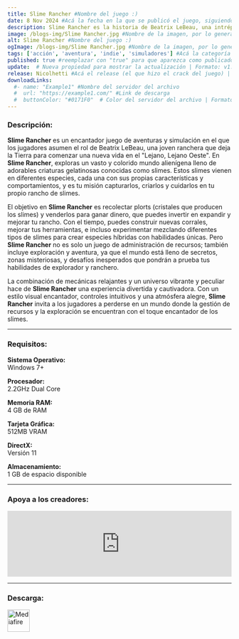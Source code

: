 ```yaml
---
title: Slime Rancher #Nombre del juego :)
date: 8 Nov 2024 #Acá la fecha en la que se publicó el juego, siguiendo este formato: Dia "30", Mes "Oct", Año "2024" = como debe quedar: 30 Oct 2024
description: Slime Rancher es la historia de Beatrix LeBeau, una intrépida y joven ranchera que se prepara para una vida a mil años luz de la Tierra en la ‘Lejana, Lejana Pradera’ donde prueba su suerte para ganarse la vida lidiando con slimes. #Acá una mini descripción del juego
image: /blogs-img/Slime Rancher.jpg #Nombre de la imagen, por lo general es exactamente el mismo nombre que el juego excluyendo lo ":" (Dos puntos)
alt: Slime Rancher #Nombre del juego :)
ogImage: /blogs-img/Slime Rancher.jpg #Nombre de la imagen, por lo general es exactamente el mismo nombre que el juego excluyendo lo ":" (Dos puntos)
tags: ['acción', 'aventura', 'indie', 'simuladores'] #Acá la categoría o categorías del juego, si es más de una se coloca en este formato: ['categoría1', 'categoría2']
published: true #reemplazar con "true" para que aparezca como publicado
update:  # Nueva propiedad para mostrar la actualización | Formato: v1.0.0
release: Nicolhetti #Acá el release (el que hizo el crack del juego) | Formato: Nicolhetti
downloadLinks:
  #- name: "Example1" #Nombre del servidor del archivo
  #  url: "https://example1.com/" #Link de descarga
  #  buttonColor: "#0171F0"  # Color del servidor del archivo | Formato hexadecimal | MediaFire: #0171F0 | Buzzheavier: #FF6600 |
---
```


<!--En VSCode seleccionando una palabra, por ejemplo: "Slime Rancher" y apretando Ctrl+F2 se seleccionan todas las palabras iguales-->

### Descripción:
**Slime Rancher** es un encantador juego de aventuras y simulación en el que los jugadores asumen el rol de Beatrix LeBeau, una joven ranchera que deja la Tierra para comenzar una nueva vida en el "Lejano, Lejano Oeste". En **Slime Rancher**, exploras un vasto y colorido mundo alienígena lleno de adorables criaturas gelatinosas conocidas como slimes. Estos slimes vienen en diferentes especies, cada una con sus propias características y comportamientos, y es tu misión capturarlos, criarlos y cuidarlos en tu propio rancho de slimes.

El objetivo en **Slime Rancher** es recolectar plorts (cristales que producen los slimes) y venderlos para ganar dinero, que puedes invertir en expandir y mejorar tu rancho. Con el tiempo, puedes construir nuevas corrales, mejorar tus herramientas, e incluso experimentar mezclando diferentes tipos de slimes para crear especies híbridas con habilidades únicas. Pero **Slime Rancher** no es solo un juego de administración de recursos; también incluye exploración y aventura, ya que el mundo está lleno de secretos, zonas misteriosas, y desafíos inesperados que pondrán a prueba tus habilidades de explorador y ranchero.

La combinación de mecánicas relajantes y un universo vibrante y peculiar hace de **Slime Rancher** una experiencia divertida y cautivadora. Con un estilo visual encantador, controles intuitivos y una atmósfera alegre, **Slime Rancher** invita a los jugadores a perderse en un mundo donde la gestión de recursos y la exploración se encuentran con el toque encantador de los slimes.
<!--Prompt para Chat-GPT: Hazme una descripción para el juego "Slime Rancher" y cada que menciones "Slime Rancher" ponlo en negrita -->

---

### Requisitos:
**Sistema Operativo:**  
Windows 7+

**Procesador:**  
2.2GHz Dual Core

**Memoria RAM:**  
4 GB de RAM

**Tarjeta Gráfica:**  
512MB VRAM

**DirectX:**  
Versión 11

**Almacenamiento:**  
1 GB de espacio disponible

<!--Si falta o sobra un requisito se quita o se agrega manteniendo el mismo formato-->

---

### Apoya a los creadores:
<iframe src="https://store.steampowered.com/widget/433340/" frameborder="0" style="background-color: transparent; width: 100% !important; aspect-ratio: 646 / 190;"></iframe>

<!--Reemplazar los numeros (AppID) del juego (en este caso 2668510) por el numero (AppID) correspondiente con el juego a publicar-->
<!--El AppID se encuentra en la URL del Juego en Steam-->

---

### Descarga:

[<img src="https://gist.github.com/cxmeel/0dbc95191f239b631c3874f4ccf114e2/raw/download.svg" alt="Mediafire" height="50" />](https://www.mediafire.com/file/3s3zyq1bjv0kwqz/Slime+Rancher.zip/file)

<!-- # se debe reemplazar por el link de descarga-->

<!--NOMBRE-DEL-SERVICIO se debe reemplazar por el servicio donde está subido el juego-->